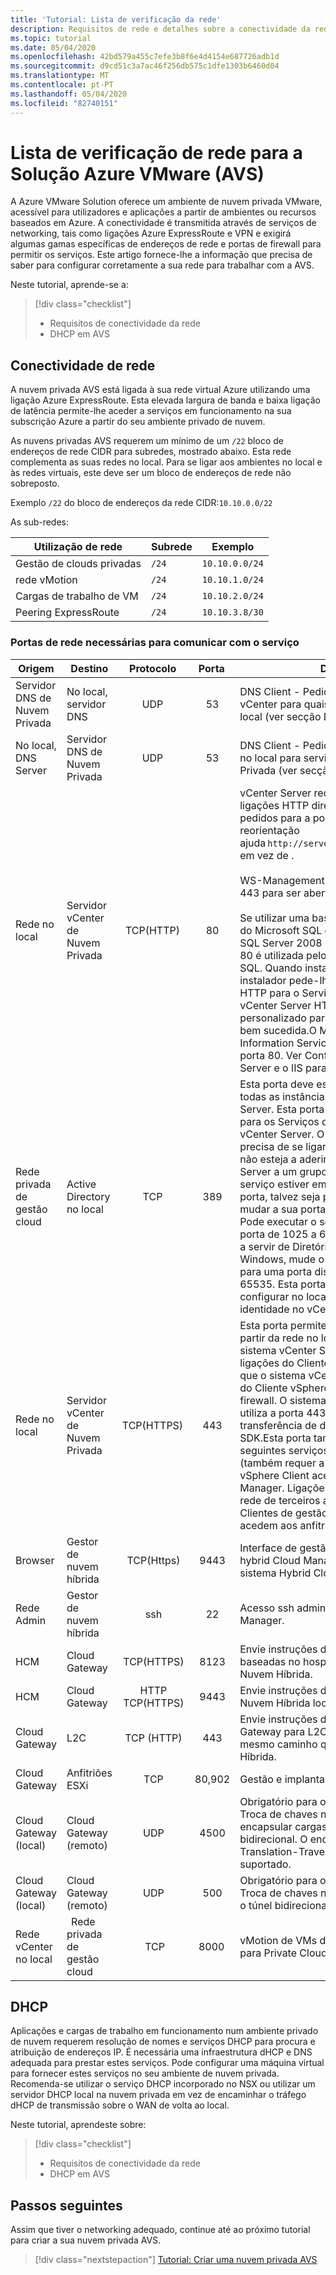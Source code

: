 ```yaml
---
title: 'Tutorial: Lista de verificação da rede'
description: Requisitos de rede e detalhes sobre a conectividade da rede e portas de rede
ms.topic: tutorial
ms.date: 05/04/2020
ms.openlocfilehash: 42bd579a455c7efe3b8f6e4d4154e687726adb1d
ms.sourcegitcommit: d9cd51c3a7ac46f256db575c1dfe1303b6460d04
ms.translationtype: MT
ms.contentlocale: pt-PT
ms.lasthandoff: 05/04/2020
ms.locfileid: "82740151"
---
```

# <a name="networking-checklist-for-azure-vmware-solution-avs"></a>Lista de verificação de rede para a Solução Azure VMware (AVS)

A Azure VMware Solution oferece um ambiente de nuvem privada VMware, acessível para utilizadores e aplicações a partir de ambientes ou recursos baseados em Azure. A conectividade é transmitida através de serviços de networking, tais como ligações Azure ExpressRoute e VPN e exigirá algumas gamas específicas de endereços de rede e portas de firewall para permitir os serviços. Este artigo fornece-lhe a informação que precisa de saber para configurar corretamente a sua rede para trabalhar com a AVS.

Neste tutorial, aprende-se a:

> [!div class="checklist"]
> * Requisitos de conectividade da rede
> * DHCP em AVS

## <a name="network-connectivity"></a>Conectividade de rede

A nuvem privada AVS está ligada à sua rede virtual Azure utilizando uma ligação Azure ExpressRoute. Esta elevada largura de banda e baixa ligação de latência permite-lhe aceder a serviços em funcionamento na sua subscrição Azure a partir do seu ambiente privado de nuvem.

As nuvens privadas AVS requerem um mínimo de um `/22` bloco de endereços de rede CIDR para subredes, mostrado abaixo. Esta rede complementa as suas redes no local. Para se ligar aos ambientes no local e às redes virtuais, este deve ser um bloco de endereços de rede não sobreposto.

Exemplo `/22` do bloco de endereços da rede CIDR:`10.10.0.0/22`

As sub-redes:

| Utilização de rede             | Subrede | Exemplo        |
| ------------------------- | ------ | -------------- |
| Gestão de clouds privadas            | `/24`    | `10.10.0.0/24`   |
| rede vMotion       | `/24`    | `10.10.1.0/24`   |
| Cargas de trabalho de VM | `/24`   | `10.10.2.0/24`   |
| Peering ExpressRoute | `/24`    | `10.10.3.8/30`   |

### <a name="network-ports-required-to-communicate-with-the-service"></a>Portas de rede necessárias para comunicar com o serviço

Origem|Destino|Protocolo |Porta |Descrição  |Comentário
---|-----|:-----:|:-----:|-----|-----
Servidor DNS de Nuvem Privada  |No local, servidor DNS  |UDP |53|DNS Client - Pedidos para a frente do PC vCenter para quaisquer consultas dNS no local (ver secção DNS abaixo) |
No local, DNS Server  |Servidor DNS de Nuvem Privada  |UDP |53|DNS Client - Pedidos a prazo dos serviços no local para servidores DNS de Nuvem Privada (ver secção DNS abaixo)
Rede no local  |Servidor vCenter de Nuvem Privada  |TCP(HTTP)  |80|vCenter Server requer porta 80 para ligações HTTP diretas.Porta 80 redireciona pedidos para a porta HTTPS 443. Esta reorientação ajuda `http://server` se `https://server`utilizar em vez de .  <br><br>WS-Management (também requer a porta 443 para ser aberta) <br><br>Se utilizar uma base de dados Personalizada do Microsoft SQL e não a base de dados SQL Server 2008 no vCenter Server, a porta 80 é utilizada pelos Serviços de Informação SQL. Quando instala o VCenter Server, o instalador pede-lhe para alterar a porta HTTP para o Servidor vCenter. Mude a porta vCenter Server HTTP para um valor personalizado para garantir uma instalação bem sucedida.O Microsoft Internet Information Services (IIS) também utiliza a porta 80. Ver Conflito entre o VCenter Server e o IIS para a Porta 80.
Rede privada de gestão cloud |Active Directory no local  |TCP  |389|Esta porta deve estar aberta no local e em todas as instâncias remotas do VCenter Server. Esta porta é o número de porta LDAP para os Serviços de Diretório para o grupo vCenter Server. O sistema vCenter Server precisa de se ligar à porta 389, mesmo que não esteja a aderir a esta instância vCenter Server a um grupo de Modo Linked. Se outro serviço estiver em funcionamento nesta porta, talvez seja preferível removê-lo ou mudar a sua porta para uma porta diferente. Pode executar o serviço LDAP em qualquer porta de 1025 a 65535.Se este caso estiver a servir de Diretório Ativo microsoft Windows, mude o número da porta de 389 para uma porta disponível de 1025 a 65535. Esta porta é opcional - para configurar no local a D.C., como fonte de identidade no vCenter private Cloud
Rede no local  |Servidor vCenter de Nuvem Privada  |TCP(HTTPS)  |443|Esta porta permite-lhe aceder ao vCenter a partir da rede no local.A porta padrão que o sistema vCenter Server utiliza para ouvir ligações do Cliente vSphere. Para permitir que o sistema vCenter Server receba dados do Cliente vSphere, abra a porta 443 na firewall. O sistema vCenter Server também utiliza a porta 443 para monitorizar a transferência de dados dos clientes SDK.Esta porta também é utilizada para os seguintes serviços: WS-Management (também requer a porta 80 para ser aberta). vSphere Client acesso ao vSphere Update Manager. Ligações de clientes de gestão de rede de terceiros ao vCenter Server. Clientes de gestão de rede de terceiros acedem aos anfitriões. 
Browser  | Gestor de nuvem híbrida  | TCP(Https) | 9443 | Interface de gestão de aparelhos virtuais hybrid Cloud Manager para configuração do sistema Hybrid Cloud Manager.
Rede Admin  | Gestor de nuvem híbrida |ssh |22| Acesso ssh administrador ao Hybrid Cloud Manager.
HCM |   Cloud Gateway|TCP(HTTPS) |8123| Envie instruções de serviço de replicação baseadas no hospedeiro para o Portal da Nuvem Híbrida.
HCM |   Cloud Gateway  |    HTTP TCP(HTTPS) |    9443  |  Envie instruções de gestão para o Portal da Nuvem Híbrida local utilizando a API REST.
Cloud Gateway|      L2C |    TCP (HTTP)  |   443 |   Envie instruções de gestão de Cloud Gateway para L2C quando L2C usar o mesmo caminho que o Portal da Nuvem Híbrida.
Cloud Gateway |     Anfitriões ESXi |     TCP |    80,902  |   Gestão e implantação da OVF
Cloud Gateway (local)|     Cloud Gateway (remoto)|     UDP  |   4500 | Obrigatório para o IPSEC<br>   Troca de chaves na Internet (IKEv2) para encapsular cargas de trabalho para o túnel bidirecional. O endereço de rede Translation-Traversal (NAT-T) também é suportado.
Cloud Gateway (local)  |   Cloud Gateway (remoto)  |   UDP  |   500   | Obrigatório para o IPSEC<br> Troca de chaves na Internet (ISAKMP) para o túnel bidirecional.
Rede vCenter no local|      Rede privada de gestão cloud|      TCP  |    8000    |  vMotion de VMs de in-no-local vCenter para Private Cloud vCenter   |     

## <a name="dhcp"></a>DHCP

Aplicações e cargas de trabalho em funcionamento num ambiente privado de nuvem requerem resolução de nomes e serviços DHCP para procura e atribuição de endereços IP. É necessária uma infraestrutura dHCP e DNS adequada para prestar estes serviços. Pode configurar uma máquina virtual para fornecer estes serviços no seu ambiente de nuvem privada.  
Recomenda-se utilizar o serviço DHCP incorporado no NSX ou utilizar um servidor DHCP local na nuvem privada em vez de encaminhar o tráfego dHCP de transmissão sobre o WAN de volta ao local.

Neste tutorial, aprendeste sobre:

> [!div class="checklist"]
> * Requisitos de conectividade da rede
> * DHCP em AVS

## <a name="next-steps"></a>Passos seguintes

Assim que tiver o networking adequado, continue até ao próximo tutorial para criar a sua nuvem privada AVS.

> [!div class="nextstepaction"]
> [Tutorial: Criar uma nuvem privada AVS](tutorial-create-private-cloud.md)
